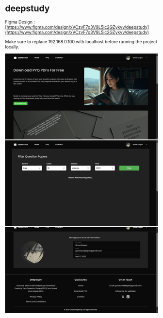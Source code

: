 # deepstudy

Figma Design : [https://www.figma.com/design/xVCzvF7o3V9L5ic2GZykvv/deepstudy](https://www.figma.com/design/xVCzvF7o3V9L5ic2GZykvv/deepstudy)

Make sure to replace 192.168.0.100 with localhost before running the project locally.

![home](./screenshots/home.png)
![pyq](./screenshots/pyq.png)
![profile](./screenshots/profile.png)
